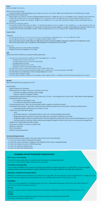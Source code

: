 <img src="./images/SystemRequirements1.png"
     alt="System Requirements 1"
     width="300px" />
<img src="./images/SystemRequirements2.png"
     alt="SystemRequirements2"
     width="300px" />
<img src="./images/SystemRequirements3.png"
     alt="SystemRequirements3"
     width="300px" />
